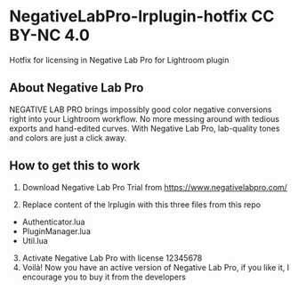 # NegativeLabPro-lrplugin-hotfix CC BY-NC 4.0
Hotfix for licensing in Negative Lab Pro for Lightroom plugin

## About Negative Lab Pro
NEGATIVE LAB PRO brings impossibly good color negative conversions right into your Lightroom workflow. No more messing around with tedious exports and hand-edited curves. With Negative Lab Pro, lab-quality tones and colors are just a click away.

## How to get this to work
1. Download Negative Lab Pro Trial from https://www.negativelabpro.com/

2. Replace content of the lrplugin with this three files from this repo
  - Authenticator.lua
  - PluginManager.lua
  - Util.lua
  
3. Activate Negative Lab Pro with license 12345678
4. Voilà! Now you have an active version of Negative Lab Pro, if you like it, I encourage you to buy it from the developers
